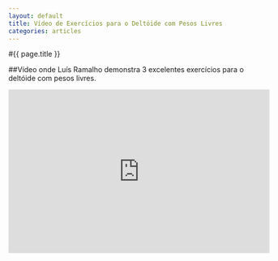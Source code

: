 ```yaml
---
layout: default
title: Vídeo de Exercícios para o Deltóide com Pesos Livres
categories: articles
---
```


#{{ page.title }}

##Vídeo onde Luís Ramalho demonstra 3 excelentes exercícios para o deltóide com pesos livres.

<iframe width="515" height="323" src="http://www.youtube.com/embed/ldr6Vhzhj9M?wmode=transparent" frameborder="0" allowfullscreen="allowfullscreen"> </iframe>
